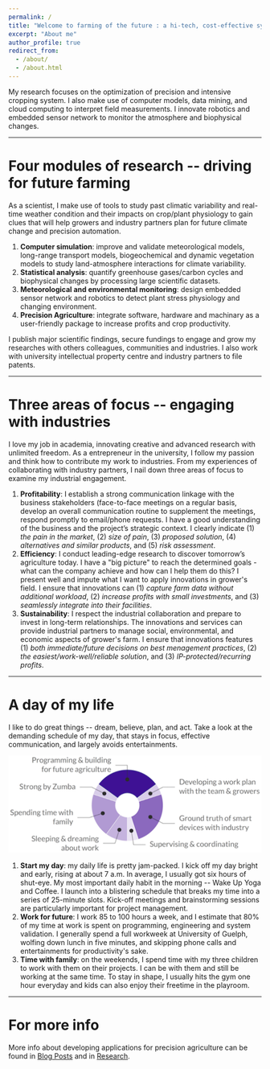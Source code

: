 ```yaml
---
permalink: /
title: "Welcome to farming of the future : a hi-tech, cost-effective system of growing food sustainably and precisely for the masses."
excerpt: "About me"
author_profile: true
redirect_from: 
  - /about/
  - /about.html
---
```


My research focuses on the optimization of precision and intensive cropping system. I also make use of computer models, data mining, and cloud computing to interpret field measurements. I innovate robotics and embedded sensor network to monitor the atmosphere and biophysical changes.

------

Four modules of research -- driving for future farming
======

As a scientist, I make use of tools to study past climatic variability and real-time weather condition and their impacts on crop/plant physiology to gain clues that will help growers and industry partners plan for future climate change and precision automation.

1. **Computer simulation**: improve and validate meteorological models, long-range transport models, biogeochemical and dynamic vegetation models to study land-atmosphere interactions for climate variability.
1. **Statistical analysis**: quantify greenhouse gases/carbon cycles and biophysical changes by processing large scientific datasets.
1. **Meteorological and environmental monitoring**: design embedded sensor network and robotics to detect plant stress physiology and changing environment.
1. **Precision Agriculture**: integrate software, hardware and machinary as a user-friendly package to increase profits and crop productivity.

I publish major scientific findings, secure fundings to engage and grow my researches with others colleagues, communities and industries. I also work with university intellectual property centre and industry partners to file patents.


------

Three areas of focus -- engaging with industries
======

I love my job in academia, innovating creative and advanced research with unlimited freedom. As a entrepreneur in the university, I follow my passion and think how to contribute my work to industries. From my experiences of collaborating with industry partners, I nail down three areas of focus to examine my industrial engagement.

1. **Profitability**: I establish a strong communication linkage with the business stakeholders (face-to-face meetings on a regular basis, develop an overall communication routine to supplement the meetings, respond promptly to email/phone requests. I have a good understanding of the business and the project’s strategic context. I clearly indicate (1) *the pain in the market*, (2) *size of pain*, (3) *proposed solution*, (4) *alternatives and similar products*, and (5) *risk assessment*. 
1. **Efficiency**: I conduct leading-edge research to discover tomorrow’s agriculture today. I have a "big picture" to reach the determined goals - what can the company achieve and how can I help them do this? I present well and impute what I want to apply innovations in grower's field. I ensure that innovations can (1) *capture farm data without additional workload*, (2) *increase profits with small investments*, and (3) *seamlessly integrate into their facilities*.
1. **Sustainability**: I respect the industrial collaboration and prepare to invest in long-term relationships. The innovations and services can provide industrial partners to manage social, environmental, and economic aspects of grower's farm. I ensure that innovations features (1) *both immediate/future decisions on best menagement practices*, (2) *the easiest/work-well/reliable solution*, and (3) *IP-protected/recurring profits*.


------

A day of my life
======

I like to do great things -- dream, believe, plan, and act. Take a look at the demanding schedule of my day, that stays in focus, effective communication, and largely avoids entertainments.

![A look at the demanding schedule of my day](/images/DayofLife.png)


1. **Start my day**: my daily life is pretty jam-packed. I kick off my day bright and early, rising at about 7 a.m. In average, I usually got six hours of shut-eye. My most important daily habit in the morning -- Wake Up Yoga and Coffee. I launch into a blistering schedule that breaks my time into a series of 25-minute slots. Kick-off meetings and brainstorming sessions are particularly important for project management.
1. **Work for future**: I work 85 to 100 hours a week, and I estimate that 80% of my time at work is spent on programming, engineering and system validation. I generally spend a full workweek at University of Guelph, wolfing down lunch in five minutes, and skipping phone calls and entertainments for productivity's sake.
1. **Time with family**: on the weekends, I spend time with my three children to work with them on their projects. I can be with them and still be working at the same time. To stay in shape, I usually hits the gym one hour everyday and kids can also enjoy their freetime in the playroom.

------

For more info
======

More info about developing applications for precision agriculture can be found in [Blog Posts](https://changks.github.io/year-archive/) and in [Research](https://changks.github.io/research/).
